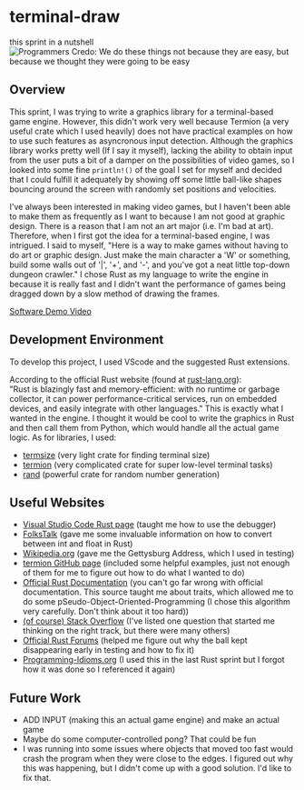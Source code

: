 # terminal-draw
this sprint in a nutshell
![Programmers Credo: We do these things not because they are easy, but because we thought they were going to be easy](https://i.redd.it/hnax90lyudz91.jpg)

## Overview

This sprint, I was trying to write a graphics library for a terminal-based game engine. However, this didn't work very well because Termion (a very useful crate which I used heavily) does not have practical examples on how to use such features as asyncronous input detection.
Although the graphics library works pretty well (If I say it myself), lacking the ability to obtain input from the user puts a bit of a damper on the possibilities of video games, so I looked into some fine `println!()` of the goal I set for myself and decided that I could fulfill it adequately by showing off some little ball-like shapes bouncing around the screen with randomly set positions and velocities.

I've always been interested in making video games, but I haven't been able to make them as frequently as I want to because I am not good at graphic design. 
There is a reason that I am not an art major (i.e. I'm bad at art).
Therefore, when I first got the idea for a terminal-based engine, I was intrigued. I said to myself, "Here is a way to make games without having to do art or graphic design. Just make the main character a 'W' or something, build some walls out of '|', '+', and '-', and you've got a neat little top-down dungeon crawler." 
I chose Rust as my language to write the engine in because it is really fast and I didn't want the performance of games being dragged down by a slow method of drawing the frames.

[Software Demo Video](https://youtu.be/JB4zND8rSRE)

## Development Environment

To develop this project, I used VScode and the suggested Rust extensions.

According to the official Rust website (found at [rust-lang.org](https://www.rust-lang.org/)):  
"Rust is blazingly fast and memory-efficient: with no runtime or garbage collector, it can power performance-critical services, run on embedded devices, and easily integrate with other languages."
This is exactly what I wanted in the engine. I thought it would be cool to write the graphics in Rust and then call them from Python, which would handle all the actual game logic.
As for libraries, I used: 
* [termsize](https://crates.io/crates/termsize) (very light crate for finding terminal size)
* [termion](https://crates.io/crates/termion) (very complicated crate for super low-level terminal tasks)
* [rand](https://crates.io/crates/rand) (powerful crate for random number generation)

## Useful Websites

* [Visual Studio Code Rust page](https://code.visualstudio.com/docs/languages/rust) (taught me how to use the debugger)
* [FolksTalk](https://www.folkstalk.com/2022/06/how-to-convert-float-to-integer-and-int-to-float-in-rust.html) (gave me some invaluable information on how to convert between int and float in Rust)
* [Wikipedia.org](https://en.wikipedia.org/wiki/Gettysburg_Address) (gave me the Gettysburg Address, which I used in testing)
* [termion GitHub page](https://github.com/redox-os/termion/tree/master/examples) (included some helpful examples, just not enough of them for me to figure out how to do what I wanted to do)
* [Official Rust Documentation](https://doc.rust-lang.org/book/ch10-02-traits.html) (you can't go far wrong with official documentation. This source taught me about traits, which allowed me to do some pSeudo-Object-Oriented-Programming (I chose this algorithm very carefully. Don't think about it too hard))
* [(of course) Stack Overflow](https://stackoverflow.com/questions/35671985/how-do-i-get-keyboard-input-without-the-user-pressing-the-enter-key) (I've listed one question that started me thinking on the right track, but there were many others)
* [Official Rust Forums](https://users.rust-lang.org/t/flush-the-standard-output-on-terminal/1018) (helped me figure out why the ball kept disappearing early in testing and how to fix it)
* [Programming-Idioms.org](https://programming-idioms.org/idiom/45/pause-execution-for-5-seconds/484/rust) (I used this in the last Rust sprint but I forgot how it was done so I referenced it again)

## Future Work

* ADD INPUT (making this an actual game engine) and make an actual game
* Maybe do some computer-controlled pong? That could be fun
* I was running into some issues where objects that moved too fast would crash the program when they were close to the edges. I figured out why this was happening, but I didn't come up with a good solution. I'd like to fix that.

